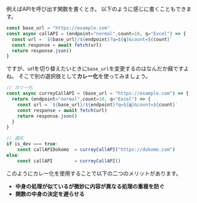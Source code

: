 <!--
title:   🍛🍛🍛🍛🍛APIはカレーでラッピングするが吉🍛🍛🍛🍛🍛
tags:    JavaScript,React,TypeScript,カリー化,関数型プログラミング
id:      8fe083071eea9616d6c5
private: false
-->
例えばAPIを呼び出す関数を書くとき。
以下のように感じに書くこともできます。

```js
const base_url = "https://example.com"
const async callAPI = (endpoint="normal",count=10, q="Excel") => {
  const url = `${base_url}/${endpoint}?q=${q}&count=${count}`
  const response = await fetch(url)
  return response.json()
}
```

ですが、urlを切り替えたいときに`base_url`を変更するのはなんだか癪ですよね。
そこで別の選択肢として**カレー化**を使ってみましょう。


```js
// カリー化
const async curreyCallAPI = (base_url = "https://example.com") => {
  return (endpoint="normal",count=10, q="Excel") => {
    const url = `${base_url}/${endpoint}?q=${q}&count=${count}`
    const response = await fetch(url)
    return response.json()
  }
}

// 適応
if is_dev === true:
    const callAPIDokomo  = curreyCallAPI("https://dokomo.com")
else:
    const callAPI        = curreyCallAPI()

```

このようにカレー化を使用することで以下の二つのメリットがあります。

- **中身の処理が似ているが微妙に内容が異なる処理の重複を防ぐ**
- **関数の中身の決定を遅らせる**
